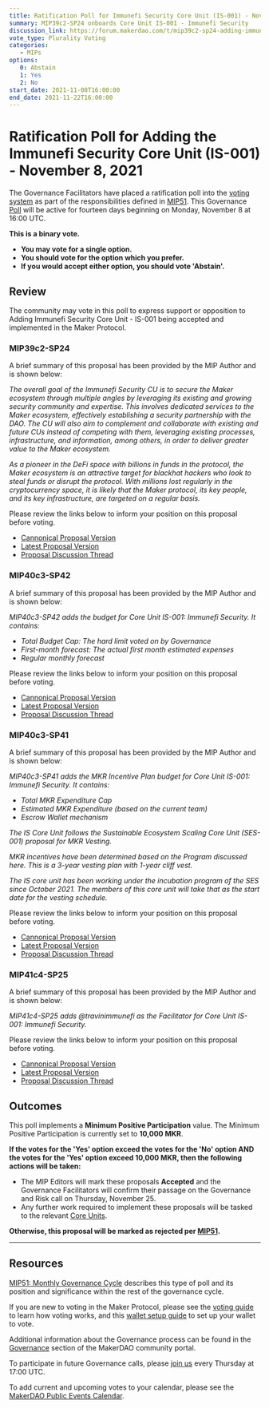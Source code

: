 ```yaml
---
title: Ratification Poll for Immunefi Security Core Unit (IS-001) - November 8, 2021
summary: MIP39c2-SP24 onboards Core Unit IS-001 - Immunefi Security
discussion_link: https://forum.makerdao.com/t/mip39c2-sp24-adding-immunefi-security-core-unit-is-001/10810
vote_type: Plurality Voting
categories:
   - MIPs
options:
   0: Abstain
   1: Yes
   2: No
start_date: 2021-11-08T16:00:00
end_date: 2021-11-22T16:00:00
---
```

# Ratification Poll for Adding the Immunefi Security Core Unit (IS-001) - November 8, 2021

The Governance Facilitators have placed a ratification poll into the [voting system](https://vote.makerdao.com/polling) as part of the responsibilities defined in [MIP51](https://mips.makerdao.com/mips/details/MIP51). This Governance [Poll](https://community-development.makerdao.com/en/learn/governance/on-chain-gov) will be active for fourteen days beginning on Monday, November 8 at 16:00 UTC.

**This is a binary vote.** 
- **You may vote for a single option.** 
- **You should vote for the option which you prefer.**
- **If you would accept either option, you should vote 'Abstain'.**

## Review

The community may vote in this poll to express support or opposition to Adding Immunefi Security Core Unit - IS-001 being accepted and implemented in the Maker Protocol.

### MIP39c2-SP24

A brief summary of this proposal has been provided by the MIP Author and is shown below:

*The overall goal of the Immunefi Security CU is to secure the Maker ecosystem through multiple angles by leveraging its existing and growing security community and expertise. This involves dedicated services to the Maker ecosystem, effectively establishing a security partnership with the DAO. The CU will also aim to complement and collaborate with existing and future CUs instead of competing with them, leveraging existing processes, infrastructure, and information, among others, in order to deliver greater value to the Maker ecosystem.*

*As a pioneer in the DeFi space with billions in funds in the protocol, the Maker ecosystem is an attractive target for blackhat hackers who look to steal funds or disrupt the protocol. With millions lost regularly in the cryptocurrency space, it is likely that the Maker protocol, its key people, and its key infrastructure, are targeted on a regular basis.*

Please review the links below to inform your position on this proposal before voting.
* [Cannonical Proposal Version](https://github.com/makerdao/mips/blob/1e68595057de5e9d2154a3320ff121ea7ad1f94a/MIP39/MIP39c2-Subproposals/MIP39c2-SP24.md)
* [Latest Proposal Version](https://mips.makerdao.com/mips/details/MIP39c2SP24)
* [Proposal Discussion Thread](https://forum.makerdao.com/t/mip39c2-sp24-adding-immunefi-security-core-unit-is-001/10810)

### MIP40c3-SP42

A brief summary of this proposal has been provided by the MIP Author and is shown below:

*MIP40c3-SP42 adds the budget for Core Unit IS-001: Immunefi Security. It contains:*

* *Total Budget Cap: The hard limit voted on by Governance*
* *First-month forecast: The actual first month estimated expenses*
* *Regular monthly forecast*

Please review the links below to inform your position on this proposal before voting.
* [Cannonical Proposal Version](https://github.com/makerdao/mips/blob/9fd627c3fdfe4f2b8276a2efaefab59bb25239b5/MIP40/MIP40c3-Subproposals/MIP40c3-SP42.md)
* [Latest Proposal Version](https://mips.makerdao.com/mips/details/MIP40c3SP42)
* [Proposal Discussion Thread](https://forum.makerdao.com/t/mip40c3-sp42-adding-immunefi-security-core-unit-budget-is-001/10813)

### MIP40c3-SP41

A brief summary of this proposal has been provided by the MIP Author and is shown below:

*MIP40c3-SP41 adds the MKR Incentive Plan budget for Core Unit IS-001: Immunefi Security. It contains:*

* *Total MKR Expenditure Cap*
* *Estimated MKR Expenditure (based on the current team)*
* *Escrow Wallet mechanism*

*The IS Core Unit follows the Sustainable Ecosystem Scaling Core Unit (SES-001) proposal for MKR Vesting.*

*MKR incentives have been determined based on the Program discussed here. This is a 3-year vesting plan with 1-year cliff vest.*

*The IS core unit has been working under the incubation program of the SES since October 2021. The members of this core unit will take that as the start date for the vesting schedule.*

Please review the links below to inform your position on this proposal before voting.
* [Cannonical Proposal Version](https://github.com/makerdao/mips/blob/1e68595057de5e9d2154a3320ff121ea7ad1f94a/MIP40/MIP40c3-Subproposals/MIP40c3-SP41.md)
* [Latest Proposal Version](https://mips.makerdao.com/mips/details/MIP40c3SP41)
* [Proposal Discussion Thread](https://forum.makerdao.com/t/mip40c3-sp41-immunefi-security-core-unit-mkr-budget-is-001/10814)

### MIP41c4-SP25

A brief summary of this proposal has been provided by the MIP Author and is shown below:

*MIP41c4-SP25 adds @travinimmunefi as the Facilitator for Core Unit IS-001: Immunefi Security.*

Please review the links below to inform your position on this proposal before voting.
* [Cannonical Proposal Version](https://github.com/makerdao/mips/blob/1e68595057de5e9d2154a3320ff121ea7ad1f94a/MIP41/MIP41c4-Subproposals/MIP41c4-SP25.md)
* [Latest Proposal Version](https://mips.makerdao.com/mips/details/MIP41c4SP25)
* [Proposal Discussion Thread](https://forum.makerdao.com/t/mip41c4-sp25-immunefi-security-core-unit-facilitator-onboarding-is-001/10812)

## Outcomes

This poll implements a **Minimum Positive Participation** value. The Minimum Positive Participation is currently set to **10,000 MKR**.

**If the votes for the 'Yes' option exceed the votes for the 'No' option AND the votes for the 'Yes' option exceed 10,000 MKR, then the following actions will be taken:**
* The MIP Editors will mark these proposals **Accepted** and the Governance Facilitators will confirm their passage on the Governance and Risk call on Thursday, November 25. 
* Any further work required to implement these proposals will be tasked to the relevant [Core Units](https://mips.makerdao.com/mips/details/MIP38#mip38c2-core-unit-state).

**Otherwise, this proposal will be marked as rejected per [MIP51](https://mips.makerdao.com/mips/details/MIP51#mip51c2-ratification-poll).**

---

## Resources

[MIP51: Monthly Governance Cycle](https://mips.makerdao.com/mips/details/MIP51) describes this type of poll and its position and significance within the rest of the governance cycle.

If you are new to voting in the Maker Protocol, please see the [voting guide](https://community-development.makerdao.com/en/learn/governance/how-voting-works/) to learn how voting works, and this [wallet setup guide](https://community-development.makerdao.com/en/learn/governance/voting-setup/) to set up your wallet to vote.

Additional information about the Governance process can be found in the [Governance](https://community-development.makerdao.com/en/learn/governance) section of the MakerDAO community portal.

To participate in future Governance calls, please [join us](https://github.com/makerdao/community/tree/master/governance/governance-and-risk-meetings) every Thursday at 17:00 UTC.

To add current and upcoming votes to your calendar, please see the [MakerDAO Public Events Calendar](https://calendar.google.com/calendar/embed?src=makerdao.com_3efhm2ghipksegl009ktniomdk%40group.calendar.google.com&ctz=UTC&mode=week&showCalendars=0&showPrint=0).
